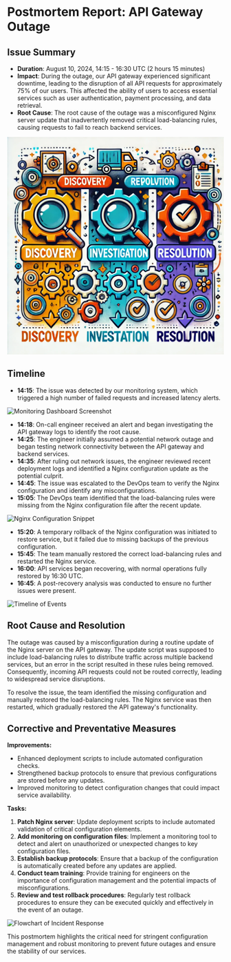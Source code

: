 
# Postmortem Report: API Gateway Outage

## Issue Summary

- **Duration**: August 10, 2024, 14:15 - 16:30 UTC (2 hours 15 minutes)
- **Impact**: During the outage, our API gateway experienced significant downtime, leading to the disruption of all API requests for approximately 75% of our users. This affected the ability of users to access essential services such as user authentication, payment processing, and data retrieval.
- **Root Cause**: The root cause of the outage was a misconfigured Nginx server update that inadvertently removed critical load-balancing rules, causing requests to fail to reach backend services.

![System Architecture Diagram](postmorterm_technical.webp)

## Timeline

- **14:15**: The issue was detected by our monitoring system, which triggered a high number of failed requests and increased latency alerts.
  
![Monitoring Dashboard Screenshot](https://grafana.com/static/img/docs/grafana/latest/visualizations/graph-panel/graph-panel.png)

- **14:18**: On-call engineer received an alert and began investigating the API gateway logs to identify the root cause.
- **14:25**: The engineer initially assumed a potential network outage and began testing network connectivity between the API gateway and backend services.
- **14:35**: After ruling out network issues, the engineer reviewed recent deployment logs and identified a Nginx configuration update as the potential culprit.
- **14:45**: The issue was escalated to the DevOps team to verify the Nginx configuration and identify any misconfigurations.
- **15:05**: The DevOps team identified that the load-balancing rules were missing from the Nginx configuration file after the recent update.

![Nginx Configuration Snippet](https://www.nginx.com/wp-content/uploads/2017/04/NGINX_Server_Block.png)

- **15:20**: A temporary rollback of the Nginx configuration was initiated to restore service, but it failed due to missing backups of the previous configuration.
- **15:45**: The team manually restored the correct load-balancing rules and restarted the Nginx service.
- **16:00**: API services began recovering, with normal operations fully restored by 16:30 UTC.
- **16:45**: A post-recovery analysis was conducted to ensure no further issues were present.

![Timeline of Events](https://www.mockplus.com/web/2022/02/25/6218607ddad65e7c1a3d8c65.jpg)

## Root Cause and Resolution

The outage was caused by a misconfiguration during a routine update of the Nginx server on the API gateway. The update script was supposed to include load-balancing rules to distribute traffic across multiple backend services, but an error in the script resulted in these rules being removed. Consequently, incoming API requests could not be routed correctly, leading to widespread service disruptions.

To resolve the issue, the team identified the missing configuration and manually restored the load-balancing rules. The Nginx service was then restarted, which gradually restored the API gateway's functionality.

## Corrective and Preventative Measures

**Improvements:**

- Enhanced deployment scripts to include automated configuration checks.
- Strengthened backup protocols to ensure that previous configurations are stored before any updates.
- Improved monitoring to detect configuration changes that could impact service availability.

**Tasks:**

1. **Patch Nginx server**: Update deployment scripts to include automated validation of critical configuration elements.
2. **Add monitoring on configuration files**: Implement a monitoring tool to detect and alert on unauthorized or unexpected changes to key configuration files.
3. **Establish backup protocols**: Ensure that a backup of the configuration is automatically created before any updates are applied.
4. **Conduct team training**: Provide training for engineers on the importance of configuration management and the potential impacts of misconfigurations.
5. **Review and test rollback procedures**: Regularly test rollback procedures to ensure they can be executed quickly and effectively in the event of an outage.

![Flowchart of Incident Response](https://miro.medium.com/v2/resize:fit:1400/format:webp/1*HsDazmT2HXNHDuU23hRt-w.png)

This postmortem highlights the critical need for stringent configuration management and robust monitoring to prevent future outages and ensure the stability of our services.
